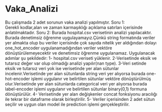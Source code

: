# Vaka_Analizi

Bu çalışmada 2 adet sorunun vaka analizi yapılmıştır.
Soru 1:  
Gerekli kodlar,alan ve zaman karmaşıklığı açıklama satırları içerisinde anlatılmaktadır.
Soru 2:
Burada hospital.csv verisetinin analizi yapılacaktır.
Burada denetimsiz öğrenme uygulayamayız.Çünkü string formatında veriler yer almakta olup bu veriler içerisinde çok sayıda nitelik yer aldığından dolayı one_hot_encoder uygulanamadığından veriler vektöre dönüştürülemeyecektir ve denetimsiz öğrenme uygulanamaz.
Uygulanacak adımlar şu şekildedir:
1- hospital.csv veriseti yüklenir. 
2-Verisetinde eksik ve tutarsız değer var olup olmadığı analizi yapılır(nan type).
3-Veri setinde eksik ve tutarsız veri yok ise verisetinde yer alan sütunlar incelenir.Verisetinde yer alan sütunlarda string veri yer alıyorsa burada one-hot-encoder işlemi uygulanır ve belirtilen sütunlar vektöre dönüştürülmüş olur.Verisetinde yer alan sütunlarda categorical veri yer alıyorsa burada label-encoder işlemi uygulanır ve belirtilen sütunlar binary(0,1) formuna dönüştürülür.
4- Verisetinde yer alan değişkenler concat fonksiyonu aracılığı ile tekrar bir dataframe olarak birleştirilir.
5- Veriler içerisinden 2 adet sütun seçilir ve uygun olan model ile prediction işlemi gerçekleştirilir. 

